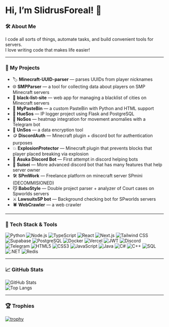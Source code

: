 # Hi, I’m SlidrusForeal! 🚀

### 🛠 About Me
I code all sorts of things, automate tasks, and build convenient tools for servers.  
I love writing code that makes life easier!

---

### 🔧 My Projects

* 🏷 **Minecraft-UUID-parser** — parses UUIDs from player nicknames
* 🌐 **SMPParser** — a tool for collecting data about players on SMP Minecraft servers
* 🚫 **black-list-site** — web app for managing a blacklist of cities on Minecraft servers
* 📝 **MyPasteBin** — a custom PasteBin with Python and HTML support
* 🎨 **HueSos** — IP logger project using Flask and PostgreSQL
* 🤖 **NoSos** — heatmap integration for movement anomalies with a Telegram bot
* 🔐 **UnSos** — a data encryption tool
* 🪙 **DiscordAuth** — Minecraft plugin + discord bot for authentication purposes
* 💥 **ExplosionProtector** — Minecraft plugin that prevents blocks that player placed breaking via explosion
* 🤖 **Asuka Discord Bot** — First attempt in discord helping bots
* 🌟 **Suisei** — More advanced discord bot that has many features that help server owner
* 🛠️ **SPmWork** — Freelance platform on minecraft server SPmini (DECOMMISIONED)
* 😼 **BaboStyle** — Double project parser + analyzer of Court cases on Spworlds servers
* ⚔️ **LawsuitsSP bot** — Background checking bot for SPworlds servers
* 🕷️ **WebCrawler** — a web crawler


---

### 🧰 Tech Stack & Tools

![Python](https://img.shields.io/badge/Python-3.12-blue?style=for-the-badge&logo=python)
![Node.js](https://img.shields.io/badge/Node.js-16-green?style=for-the-badge&logo=node.js&logoColor=white)
![TypeScript](https://img.shields.io/badge/TypeScript-5.1-blue?style=for-the-badge&logo=typescript&logoColor=white)
![React](https://img.shields.io/badge/React-18.2.0-blue?style=for-the-badge&logo=react&logoColor=white)
![Next.js](https://img.shields.io/badge/Next.js-13-black?style=for-the-badge&logo=next.js&logoColor=white)
![Tailwind CSS](https://img.shields.io/badge/Tailwind_CSS-3.3.2-teal?style=for-the-badge&logo=tailwind-css&logoColor=white)
![Supabase](https://img.shields.io/badge/Supabase-2.0-purple?style=for-the-badge&logo=supabase&logoColor=white)
![PostgreSQL](https://img.shields.io/badge/PostgreSQL-14-blue?style=for-the-badge&logo=postgresql&logoColor=white)
![Docker](https://img.shields.io/badge/Docker-24.0.6-blue?style=for-the-badge&logo=docker&logoColor=white)
![Vercel](https://img.shields.io/badge/Vercel-Deploy-black?style=for-the-badge&logo=vercel&logoColor=white)
![JWT](https://img.shields.io/badge/JWT-Authentication-ff69b4?style=for-the-badge&logo=json-web-tokens)
![Discord](https://img.shields.io/badge/Discord-Bot-5865F2?style=for-the-badge&logo=discord&logoColor=white)
![Telegram](https://img.shields.io/badge/Telegram-2CA5E0?style=for-the-badge&logo=telegram&logoColor=white)
![HTML5](https://img.shields.io/badge/HTML5-E34F26?style=for-the-badge&logo=html5&logoColor=white)
![CSS3](https://img.shields.io/badge/CSS3-1572B6?style=for-the-badge&logo=css3&logoColor=white)
![JavaScript](https://img.shields.io/badge/JavaScript-F7DF1E?style=for-the-badge&logo=javascript&logoColor=black)
![Java](https://img.shields.io/badge/Java-ED8B00?style=for-the-badge&logo=java&logoColor=white)
![C#](https://img.shields.io/badge/C%23-239120?style=for-the-badge&logo=c-sharp&logoColor=white)
![C++](https://img.shields.io/badge/C%2B%2B-00599C?style=for-the-badge&logo=c%2B%2B&logoColor=white)
![SQL](https://img.shields.io/badge/SQL-4479A1?style=for-the-badge&logo=sqlite&logoColor=white)
![.NET](https://img.shields.io/badge/.NET-512BD4?style=for-the-badge&logo=dotnet&logoColor=white)
![Redis](https://img.shields.io/badge/Redis-7.0-red?style=for-the-badge&logo=redis&logoColor=white)



---

### 📈 GitHub Stats

![GitHub Stats](https://github-readme-stats.vercel.app/api?username=SlidrusForeal&show_icons=true&theme=radical)  
![Top Langs](https://github-readme-stats.vercel.app/api/top-langs/?username=SlidrusForeal&layout=compact&theme=tokyonight)

---

### 🏆 Trophies

[![trophy](https://github-profile-trophy.vercel.app/?username=SlidrusForeal&theme=dracula)](https://github.com/ryo-ma/github-profile-trophy)
